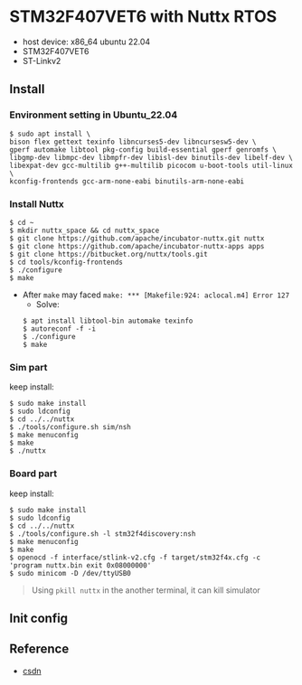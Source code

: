 # STM32F407VET6 with Nuttx RTOS
* host device: x86_64 ubuntu 22.04
* STM32F407VET6
* ST-Linkv2

## Install
### Environment setting in Ubuntu_22.04
```shell
$ sudo apt install \
bison flex gettext texinfo libncurses5-dev libncursesw5-dev \
gperf automake libtool pkg-config build-essential gperf genromfs \
libgmp-dev libmpc-dev libmpfr-dev libisl-dev binutils-dev libelf-dev \
libexpat-dev gcc-multilib g++-multilib picocom u-boot-tools util-linux \
kconfig-frontends gcc-arm-none-eabi binutils-arm-none-eabi
```

### Install Nuttx 
```shell
$ cd ~ 
$ mkdir nuttx_space && cd nuttx_space
$ git clone https://github.com/apache/incubator-nuttx.git nuttx
$ git clone https://github.com/apache/incubator-nuttx-apps apps
$ git clone https://bitbucket.org/nuttx/tools.git
$ cd tools/kconfig-frontends
$ ./configure
$ make
```
* After `make` may faced `make: *** [Makefile:924: aclocal.m4] Error 127`
  * Solve: 
  ```shell
  $ apt install libtool-bin automake texinfo
  $ autoreconf -f -i
  $ ./configure
  $ make
  ```
### Sim part
keep install:
```shell
$ sudo make install
$ sudo ldconfig
$ cd ../../nuttx
$ ./tools/configure.sh sim/nsh
$ make menuconfig
$ make
$ ./nuttx
```

### Board part
keep install:
```shell
$ sudo make install
$ sudo ldconfig
$ cd ../../nuttx
$ ./tools/configure.sh -l stm32f4discovery:nsh
$ make menuconfig
$ make
$ openocd -f interface/stlink-v2.cfg -f target/stm32f4x.cfg -c 'program nuttx.bin exit 0x08000000'
$ sudo minicom -D /dev/ttyUSB0
```

> Using `pkill nuttx` in the another terminal, it can kill simulator
## Init config

## Reference 
* [csdn](https://blog.csdn.net/Alkaid2000/article/details/127573074?spm=1001.2014.3001.5502)
